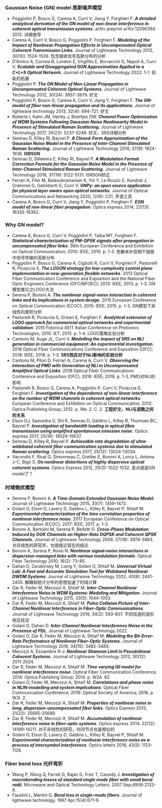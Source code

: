 ### Gaussian Noise (GN) model 高斯噪声模型
- Poggiolini P, Bosco G, Carena A, Curri V, Jiang Y, Forghieri F. _**A detailed analytical derivation of the GN model of non-linear interference in coherent optical transmission systems.**_ arXiv preprint arXiv:12090394 2012. 详细推导
- Carena A, Curri V, Bosco G, Poggiolini P, Forghieri F. _**Modeling of the Impact of Nonlinear Propagation Effects in Uncompensated Optical Coherent Transmission Links.**_ Journal of Lightwave Technology 2012, 30(10): 1524-1539. 包含接收信号高斯分布的分析
- D'Amico A, Correia B, London E, Virgillito E, Borraccini G, Napoli A, Curri V. _**Scalable and Disaggregated GGN Approximation Applied to a C+L+S Optical Network.**_ Journal of Lightwave Technology 2022: 1-1. 较新的拓展
- Poggiolini P. _**The GN Model of Non-Linear Propagation in Uncompensated Coherent Optical Systems.**_ Journal of Lightwave Technology 2012, 30(24): 3857-3879. 好文
- Poggiolini P, Bosco G, Carena A, Curri V, Jiang Y, Forghieri F. _**The GN-model of fiber non-linear propagation and its applications.**_ Journal of lightwave technology 2013, 32(4): 694-721. 好文
- Roberts I, Kahn JM, Harley J, Boertjes DW. _**Channel Power Optimization of WDM Systems Following Gaussian Noise Nonlinearity Model in Presence of Stimulated Raman Scattering.**_ Journal of Lightwave Technology 2017, 35(23): 5237-5249. 好文，SRS详细分析
- Semrau D, Killey RI, Bayvel P. _**A Closed-Form Approximation of the Gaussian Noise Model in the Presence of Inter-Channel Stimulated Raman Scattering.**_ Journal of Lightwave Technology 2019, 37(9): 1924-1936.  **ISRSGN**
- Semrau D, Sillekens E, Killey RI, Bayvel P. _**A Modulation Format Correction Formula for the Gaussian Noise Model in the Presence of Inter-Channel Stimulated Raman Scattering.**_ Journal of Lightwave Technology 2019, 37(19): 5122-5131. ISRSGN矫正
- Ferrari A, Filer M, Balasubramanian K, Yin Y, Le Rouzic E, Kundrát J, Grammel G, Galimberti G, Curri V. _**GNPy: an open source application for physical layer aware open optical networks.**_ Journal of Optical Communications and Networking 2020, 12(6): C31. 开源工具
- Carena A, Bosco G, Curri V, Jiang Y, Poggiolini P, Forghieri F. _**EGN model of non-linear fiber propagation.**_ Optics express 2014, 22(13): 16335-16362.


### Why GN model?
- Carena A, Bosco G, Curri V, Poggiolini P, Taiba MT, Forghieri F. **_Statistical characterization of PM-QPSK signals after propagation in uncompensated fiber links_**.  36th European Conference and Exhibition on Optical Communication; 2010: IEEE; 2010. p. 1-3. 色散未补偿相干链路中信号传输的高斯分布
- Poggiolini P, Bosco G, Carena A, Cigliutti R, Curri V, Forghieri F, Pastorelli R, Piciaccia S. **_The LOGON strategy for low-complexity control plane implementation in new-generation flexible networks_**.  2013 Optical Fiber Communication Conference and Exposition and the National Fiber Optic Engineers Conference (OFC/NFOEC); 2013: IEEE; 2013. p. 1-3. GN模型推论之LOGO大法
- Serena P, Bononi A. **_The nonlinear signal-noise interaction in coherent links and its implications in system design_**.  2015 European Conference on Optical Communication (ECOC); 2015: IEEE; 2015. p. 1-3. GN模型下非线性的累积分析
- Pastorelli R, Piciaccia S, Griseri E, Forghieri F. **_Analytical extension of LOGO approach for commercial optical networks and experimental validation_**.  2015 Fotonica AEIT Italian Conference on Photonics Technologies; 2015: IET; 2015. p. 1-4. LOGO策略实验分析
- Cantono M, Auge JL, Curri V. **_Modelling the impact of SRS on NLI generation in commercial equipment: An experimental investigation_**.  2018 Optical Fiber Communications Conference and Exposition (OFC); 2018: IEEE; 2018. p. 1-3. **SRS效应对于NLI影响的实验分析**
- Cantono M, Pilori D, Ferrari A, Carena A, Curri V. **_Observing the Interaction of PMD with Generation of NLI in Uncompensated Amplified Optical Links_**.  2018 Optical Fiber Communications Conference and Exposition (OFC); 2018: IEEE; 2018. p. 1-3. PMD对NLI的影响
- Pastorelli R, Bosco G, Carena A, Poggiolini P, Curri V, Piciaccia S, Forghieri F. **_Investigation of the dependence of non-linear interference on the number of WDM channels in coherent optical networks_**.  European Conference and Exhibition on Optical Communication; 2012: Optica Publishing Group; 2012. p. We. 2. C. 2. **工程好文，NLI与波数之间的关系**
- Elson DJ, Saavedra G, Shi K, Semrau D, Galdino L, Killey R, Thomsen BC, Bayvel P. **_Investigation of bandwidth loading in optical fibre transmission using amplified spontaneous emission noise_**. Optics express 2017, 25(16): 19529-19537.
- Semrau D, Killey R, Bayvel P. **_Achievable rate degradation of ultra-wideband coherent fiber communication systems due to stimulated Raman scattering_**. Optics express 2017, 25(12): 13024-13034.
- Vacondio F, Rival O, Simonneau C, Grellier E, Bononi A, Lorcy L, Antona J-C, Bigo S. **_On nonlinear distortions of highly dispersive optical coherent systems_**. Optics Express 2012, 20(2): 1022-1032. 差点就是GN model了？


### 时域微扰模型
- Serena P, Bononi A. **_A Time-Domain Extended Gaussian Noise Model._** Journal of Lightwave Technology 2015, 33(7): 1459-1472.
- Golani O, Elson D, Lavery D, Galdino L, Killey R, Bayvel P, Shtaif M. **_Experimental characterization of the time correlation properties of nonlinear interference noise_**.  2017 European Conference on Optical Communication (ECOC); 2017: IEEE; 2017. p. 1-3.
- Bononi A, Bertolini M, Serena P, Bellotti G. **_Cross-Phase Modulation Induced by OOK Channels on Higher-Rate DQPSK and Coherent QPSK Channels._** Journal of Lightwave Technology 2009, 27(18): 3974-3983. 对非线性的研究早，也很接近现在的结论
- Bononi A, Serena P, Rossi N. **_Nonlinear signal–noise interactions in dispersion-managed links with various modulation formats_**. Optical Fiber Technology 2010, 16(2): 73-85.
- Dahan D, Zarubinsky M, Liang Y, Golani O, Shtaif M. **_Universal Virtual Lab: A Fast and Accurate Simulation Tool for Wideband Nonlinear DWDM Systems_**. Journal of Lightwave Technology 2022, 40(8): 2441-2455. 解耦和统计分布的思想加速了时域计算
- Dar R, Feder M, Mecozzi A, Shtaif M. **_Inter-Channel Nonlinear Interference Noise in WDM Systems: Modeling and Mitigation_**. Journal of Lightwave Technology 2015, 33(5): 1044-1053.
- Dar R, Feder M, Mecozzi A, Shtaif M. **_Pulse Collision Picture of Inter-Channel Nonlinear Interference in Fiber-Optic Communications_**. Journal of Lightwave Technology 2016, 34(2): 593-607. 不同信道的波形相互扰动
- Golani O, Dahan D. **_Inter-Channel Nonlinear Interference Noise in the Presence of PDL_**. Journal of Lightwave Technology 2022.
- Golani O, Dar R, Feder M, Mecozzi A, Shtaif M. **_Modeling the Bit-Error-Rate Performance of Nonlinear Fiber-Optic Systems_**. Journal of Lightwave Technology 2016, 34(15): 3482-3489.
- Mecozzi A, Essiambre R-J. **_Nonlinear Shannon Limit in Pseudolinear Coherent Systems_**. Journal of Lightwave Technology 2012, 30(12): 2011-2024.
- Dar R, Feder M, Mecozzi A, Shtaif M. **_Time varying ISI model for nonlinear interference noise_**.  Optical Fiber Communication Conference; 2014: Optica Publishing Group; 2014. p. W2A. 62.
- Golani O, Feder M, Mecozzi A, Shtaif M. **_Correlations and phase noise in NLIN-modelling and system implications_**.  Optical Fiber Communication Conference; 2016: Optical Society of America; 2016. p. W3I. 2.
- Dar R, Feder M, Mecozzi A, Shtaif M. **_Properties of nonlinear noise in long, dispersion-uncompensated fiber links_**. Optics Express 2013, 21(22): 25685-25699.
- Dar R, Feder M, Mecozzi A, Shtaif M. **_Accumulation of nonlinear interference noise in fiber-optic systems_**. Optics express 2014, 22(12): 14199-14211. 对于非线性的研究，时间节点也是相似的
- Golani O, Elson D, Lavery D, Galdino L, Killey R, Bayvel P, Shtaif M. **_Experimental characterization of nonlinear interference noise as a process of intersymbol interference_**. Optics letters 2018, 43(5): 1123-1126.


### Fiber bend loss 光纤弯折
- Wang P, Wang Q, Farrell G, Rajan G, Freir T, Cassidy J. **_Investigation of macrobending losses of standard single mode fiber with small bend radii_**. Microwave and Optical Technology Letters. 2007 Sep;49(9):2133-8.
- Faustini L, Martini G. **_Bend loss in single-mode fibers_**. Journal of lightwave technology. 1997 Apr;15(4):671-9.